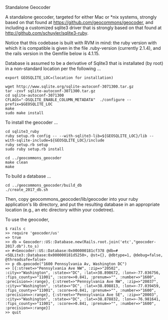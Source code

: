 Standalone Geocoder

A standalone geocoder, targeted for either Mac or *nix systems, strongly based on that found at https://github.com/geocommons/geocoder, and including a customized sqlite3 driver that is strongly based on that found at http://github.com/schuyler/sqlite3-ruby.  

Notice that this codebase is built with RVM in mind: the ruby version with which it is compatible is given in the file .ruby-version (currently 2.1.4), and the rails version in the Gemfile below is 4.1.15.  

Database is assumed to be a derivative of Sqlite3 that is installated (by root) in a non-standard location per the following ...

```
export GEOSQLITE_LOC=(location for installation)

wget http://www.sqlite.org/sqlite-autoconf-3071300.tar.gz
tar -zxvf sqlite-autoconf-3071300.tar.gz
cd sqlite-autoconf-3071300
CFLAGS="-DSQLITE_ENABLE_COLUMN_METADATA"  ./configure --prefix=$GEOSQLITE_LOC 
make 
sudo make install
```

To install the geocoder ...

```
cd sqlite3_ruby
ruby setup.rb config -- --with-sqlite3-lib=${GEOSQLITE_LOC}/lib --with-sqlite-include=${GEOSQLITE_LOC}/include
ruby setup.rb setup
sudo ruby setup.rb install  

cd ../geocommons_geocoder
make clean
make
```

To build a database ...

```
cd ../geocommons_geocoder/build_db
./create_2017_db.sh
```

Then, copy geocommons_geocoder/lib/geocoder into your ruby application's lib directory, and put the resulting database in an appropriate location (e.g., an etc directory within your codetree).

To use the geocoder, 

```
$ rails c
>> require 'geocoder/us'
=> true
>> db = Geocoder::US::Database.new(Rails.root.join('etc',"geocoder-2017.db").to_s)
=> #<Geocoder::US::Database:0x000000181cf378 @db=#<SQLite3::Database:0x000000181d5250>, @st={}, @dbtype=1, @debug=false, @threadsafe=false>
>> p db.geocode("1600 Pennsylvania Av, Washington DC")
=> [{:street=>"Pennsylvania Ave NW", :zip=>"20502", :city=>"Washington", :state=>"DC", :lat=>38.898672, :lon=>-77.036756, :fips_county=>"11001", :score=>0.841, :prenum=>"", :number=>"1600", :precision=>:range}, {:street=>"Pennsylvania Ave NW", :zip=>"20037", :city=>"Washington", :state=>"DC", :lat=>38.898813, :lon=>-77.039459, :fips_county=>"11001", :score=>0.841, :prenum=>"", :number=>"1600", :precision=>:range}, {:street=>"Pennsylvania Ave SE", :zip=>"20003", :city=>"Washington", :state=>"DC", :lat=>38.878832, :lon=>-76.981641, :fips_county=>"11001", :score=>0.841, :prenum=>"", :number=>"1600", :precision=>:range}]
>> quit
```